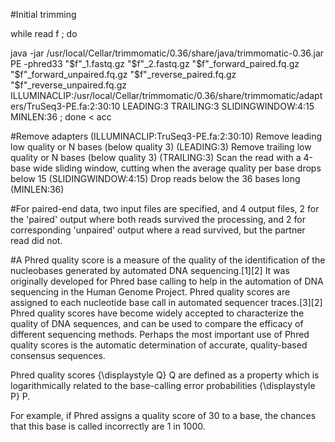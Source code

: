 #Initial trimming

while read f ;
do

java -jar /usr/local/Cellar/trimmomatic/0.36/share/java/trimmomatic-0.36.jar PE -phred33 "$f"_1.fastq.gz "$f"_2.fastq.gz "$f"_forward_paired.fq.gz "$f"_forward_unpaired.fq.gz "$f"_reverse_paired.fq.gz "$f"_reverse_unpaired.fq.gz ILLUMINACLIP:/usr/local/Cellar/trimmomatic/0.36/share/trimmomatic/adapters/TruSeq3-PE.fa:2:30:10 LEADING:3 TRAILING:3 SLIDINGWINDOW:4:15 MINLEN:36 ; done < acc

#Remove adapters (ILLUMINACLIP:TruSeq3-PE.fa:2:30:10)
Remove leading low quality or N bases (below quality 3) (LEADING:3)
Remove trailing low quality or N bases (below quality 3) (TRAILING:3)
Scan the read with a 4-base wide sliding window, cutting when the average quality per base drops below 15 (SLIDINGWINDOW:4:15)
Drop reads below the 36 bases long (MINLEN:36)

#For paired-end data, two input files are specified, and 4 output files, 2 for the 'paired' output where both reads survived the processing, and 2 for corresponding 'unpaired' output where a read survived, but the partner read did not.

#A Phred quality score is a measure of the quality of the identification of the nucleobases generated by automated DNA sequencing.[1][2] It was originally developed for Phred base calling to help in the automation of DNA sequencing in the Human Genome Project. Phred quality scores are assigned to each nucleotide base call in automated sequencer traces.[3][2] Phred quality scores have become widely accepted to characterize the quality of DNA sequences, and can be used to compare the efficacy of different sequencing methods. Perhaps the most important use of Phred quality scores is the automatic determination of accurate, quality-based consensus sequences.

Phred quality scores {\displaystyle Q} Q are defined as a property which is logarithmically related to the base-calling error probabilities {\displaystyle P} P.

For example, if Phred assigns a quality score of 30 to a base, the chances that this base is called incorrectly are 1 in 1000.
